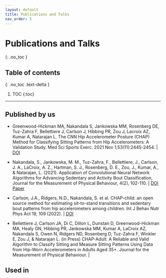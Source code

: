 ```yaml
---
layout: default
title: Publications and Talks
nav_order: 5
---
```


# Publications and Talks
{: .no_toc }

## Table of contents
{: .no_toc .text-delta }

1. TOC
{:toc}

---

## Published by us

- Greenwood-Hickman MA, Nakandala S, Jankowska MM, Rosenberg DE, Tuz-Zahra F, Bellettiere J, Carlson J, Hibbing PR, Zou J, Lacroix AZ, Kumar A, Natarajan L. The CNN Hip Accelerometer Posture (CHAP) Method for Classifying Sitting Patterns from Hip Accelerometers: A Validation Study. Med Sci Sports Exerc. 2021 Nov 1;53(11):2445-2454. | [DOI](https://doi.org/10.1249/MSS.0000000000002705)

- Nakandala, S., Jankowska, M. M., Tuz-Zahra, F., Bellettiere, J., Carlson, J. A., LaCroix, A. Z., Hartman, S. J., Rosenberg, D. E., Zou, J., Kumar, A., & Natarajan, L. (2021). Application of Convolutional Neural Network Algorithms for Advancing Sedentary and Activity Bout Classification, Journal for the Measurement of Physical Behaviour, 4(2), 102-110. | [DOI](https://doi.org/10.1123/jmpb.2020-0016) [Paper](https://adalabucsd.github.io/papers/2021_JMPB_CNN.pdf)

- Carlson, J.A., Ridgers, N.D., Nakandala, S. et al. CHAP-child: an open source method for estimating sit-to-stand transitions and sedentary bout patterns from hip accelerometers among children. Int J Behav Nutr Phys Act 19, 109 (2022). | [DOI](https://doi.org/10.1186/s12966-022-01349-2)

- Bellettiere J, Carlson JA, Di C, Dillon L, Dunstan D, Greenwood-Hickman MA, Healy GN, Hibbing PR, Jankowska MM, Kumar A, LaCroix AZ, Nakandala S, Owen N, Ridgers ND, Rosenberg D, Tuz-Zahra F, Winkler E, Zou J, & Natarajan L. (in Press) CHAP-Adult: A Reliable and Valid Algorithm to Classify Sitting and Measure Sitting Patterns Using Data from Hip-Worn Accelerometers in Adults Aged 35+. Journal for the Measurement of Physical Behaviour. | 




## Used in

